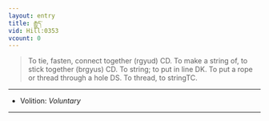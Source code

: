 ```yaml
---
layout: entry
title: རྒྱུད་
vid: Hill:0353
vcount: 0
---
```

> To tie, fasten, connect together (rgyud) CD\. To make a string of, to stick together (brgyus) CD\. To string; to put in line DK\. To put a rope or thread through a hole DS\. To thread, to stringTC\.

---
* Volition: _Voluntary_

---

